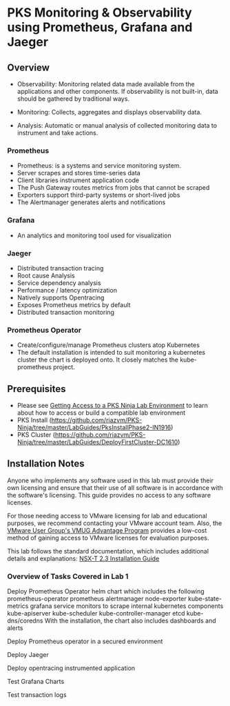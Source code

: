 # PKS Monitoring & Observability using Prometheus, Grafana and Jaeger

## Overview

 - Observability: 
   Monitoring related data made available from the applications and other components. If observability is not built-in, data should be gathered by traditional ways.

 - Monitoring:
   Collects, aggregates and displays observability data.

 - Analysis: 
   Automatic or manual analysis of collected monitoring data to instrument and take actions.


### Prometheus
 - Prometheus: is a systems and service monitoring system. 
 - Server scrapes and stores time-series data
 - Client libraries instrument application code
 - The Push Gateway routes metrics from jobs that cannot be scraped
 - Exporters support third-party systems or short-lived jobs
 - The Alertmanager generates alerts and notifications

### Grafana
 - An analytics and monitoring tool used for visualization

### Jaeger
 - Distributed transaction tracing
 - Root cause Analysis
 - Service dependency analysis
 - Performance / latency optimization
 - Natively supports Opentracing
 - Exposes Prometheus metrics by default
 - Distributed transaction monitoring

### Prometheus Operator
 - Create/configure/manage Prometheus clusters atop Kubernetes 
 - The default installation is intended to suit monitoring a kubernetes cluster the chart is deployed onto. It closely matches the kube-prometheus project.



## Prerequisites

- Please see [Getting Access to a PKS Ninja Lab Environment](https://github.com/CNA-Tech/PKS-Ninja/tree/master/Courses/GetLabAccess-LA8528) to learn about how to access or build a compatible lab environment
- PKS Install (https://github.com/riazvm/PKS-Ninja/tree/master/LabGuides/PksInstallPhase2-IN1916)
- PKS Cluster (https://github.com/riazvm/PKS-Ninja/tree/master/LabGuides/DeployFirstCluster-DC1610)


## Installation Notes

Anyone who implements any software used in this lab must provide their own licensing and ensure that their use of all software is in accordance with the software's licensing. This guide provides no access to any software licenses.

For those needing access to VMware licensing for lab and educational purposes, we recommend contacting your VMware account team. Also, the [VMware User Group's VMUG Advantage Program](https://www.vmug.com/Join/VMUG-Advantage-Membership) provides a low-cost method of gaining access to VMware licenses for evaluation purposes.

This lab follows the standard documentation, which includes additional details and explanations: [NSX-T 2.3 Installation Guide](https://docs.vmware.com/en/VMware-NSX-T/2.2/com.vmware.nsxt.install.doc/GUID-3E0C4CEC-D593-4395-84C4-150CD6285963.html)

### Overview of Tasks Covered in Lab 1
Deploy Prometheus Operator helm chart which includes the following
    prometheus-operator
    prometheus
    alertmanager
    node-exporter
    kube-state-metrics
    grafana
    service monitors to scrape internal kubernetes components
    kube-apiserver
    kube-scheduler
    kube-controller-manager
    etcd
    kube-dns/coredns With the installation, the chart also includes dashboards and alerts

Deploy Prometheus operator in a secured environment 

Deploy Jaeger

Deploy opentracing instrumented application

Test Grafana Charts

Test transaction logs

<IN PROGRESS>